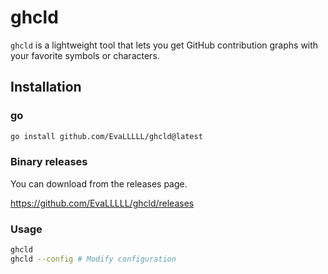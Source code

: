 # ghcld

`ghcld` is a lightweight tool that lets you get GitHub contribution graphs with your favorite symbols or characters.

## Installation

### go

```bash
go install github.com/EvaLLLLL/ghcld@latest
```

### Binary releases

You can download from the releases page.

https://github.com/EvaLLLLL/ghcld/releases

### Usage

```bash
ghcld
ghcld --config # Modify configuration
```
